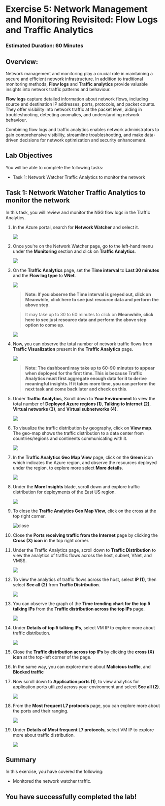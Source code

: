 # Exercise 5: Network Management and Monitoring Revisited: Flow Logs and Traffic Analytics

### Estimated Duration: 60 Minutes

## Overview:

Network management and monitoring play a crucial role in maintaining a secure and efficient network infrastructure. In addition to traditional monitoring methods, **Flow logs** and **Traffic analytics** provide valuable insights into network traffic patterns and behaviour.

**Flow logs** capture detailed information about network flows, including source and destination IP addresses, ports, protocols, and packet counts. They offer visibility into network traffic at the packet level, aiding in troubleshooting, detecting anomalies, and understanding network behaviour.

Combining flow logs and traffic analytics enables network administrators to gain comprehensive visibility, streamline troubleshooting, and make data-driven decisions for network optimization and security enhancement.

## Lab Objectives

You will be able to complete the following tasks:

- Task 1: Network Watcher Traffic Analytics to monitor the network
  
## Task 1: Network Watcher Traffic Analytics to monitor the network

In this task, you will review and monitor the NSG flow logs in the Traffic Analytics.

1. In the Azure portal, search for **Network Watcher** and select it.

   ![](images/updateimg-26.png)

1. Once you're on the Network Watcher page, go to the left-hand menu under the **Monitoring** section and click on **Traffic Analytics**.
   
   ![](images/updateimg-27.png)
      
1. On the **Traffic Analytics** page, set the **Time interval** to **Last 30 minutes** and the **Flow log type** to **VNet**.

   ![](images/081025(11).png)
   
   > **Note: If you observe the Time interval is greyed out, click on Meanwhile, click here to see just resource data and perform the above step**.
   
   > It may take up to 30 to 60 minutes to click on **Meanwhile, click here to see just resource data and perform the above step option to come up**.

      ![](images1/timeinterval-1.png)
      
1. Now, you can observe the total number of network traffic flows from **Traffic Visualization** present in the **Traffic Analytics** page.

    ![](images/081025(12).png)

    > **Note: The dashboard may take up to 60-90 minutes to appear when deployed for the first time. This is because Traffic Analytics must first aggregate enough data for it to derive meaningful insights. If it takes more time, you can perform the next task and come back later and check on this**.
           
1. Under **Traffic Analytics**, Scroll down to **Your Environment** to view the total number of **Deployed Azure regions (1)**, **Talking to Internet (2)**, **Virtual networks (3)**, and **Virtual subnetworks (4)**.

    ![](images/081025(13).png)
      
1. To visualize the traffic distribution by geography, click on **View map**. The geo-map shows the traffic distribution to a data center from countries/regions and continents communicating with it.

    ![](images/081025(14).png)
     
1. In the **Traffic Analytics Geo Map View** page, click on the **Green** icon which indicates the Azure region, and observe the resources deployed under the region, to explore more select **More details**.

    ![](images/081025(15).png)
      
1. Under the **More Insights** blade, scroll down and explore traffic distribution for deployments of the East US region.

    ![](images/081025(16).png)
     
1. To close the **Traffic Analytics Geo Map View**, click on the cross at the top right corner.

     ![close](images1/close-1.png)
      
1. Close the **Ports receiving traffic from the Internet** page by clicking the **Cross (X) icon** in the top right corner.
      
1. Under the Traffic Analytics page, scroll down to **Traffic Distribution** to view the analytics of traffic flows across the host, subnet, VNet, and VMSS.

    ![](images/081025(18).png)
     
1. To view the analytics of traffic flows across the host, select **IP (1)**, then select **See all (2)** from **Traffic Distribution**.

    ![](images/081025(19).png)
    
1. You can observe the graph of the **Time trending chart for the top 5 talking IPs** from the **Traffic distribution across the top IPs** page.

    ![](images/081025(20).png)
    
1. Under **Details of top 5 talking IPs**, select VM IP to explore more about traffic distribution.

    ![](images/081025(21).png)
     
1. Close the **Traffic distribution across top IPs** by clicking the **cross (X) icon** at the top-left corner of the page.
    
1. In the same way, you can explore more about **Malicious traffic**, and **Blocked traffic** 

1. Now scroll down to **Application ports (1)**, to view analytics for application ports utilized across your environment and select **See all (2)**.

    ![](images/081025(22).png)
     
1. From the **Most frequent L7 protocols** page, you can explore more about the ports and their ranging.

    ![](images/081025(23).png)

1. Under **Details of Most frequent L7 protocols**, select VM IP to explore more about traffic distribution.

    ![](images/081025(24).png)

## Summary
 
In this exercise, you have covered the following:
  
- Monitored the network watcher traffic.

## You have successfully completed the lab!
